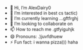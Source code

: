 - 👋 Hi, I’m AlexDairy0
- 👀 I’m interested in best cs tactic)
- 🌱 I’m currently learning ...gftfrghj
- 💞️ I’m looking to collaborate on 
- 📫 How to reach me .gtfyiguhjk
- 😄 Pronouns: .)juvfdhuew
- ⚡ Fun fact: i wanna pizza))) haha
<!---
AlexDairy0/AlexDairy0 is a ✨ special ✨ repository because its `README.md` (this file) appears on your GitHub profile.
You can click the Preview link to take a look at your changes.
---
